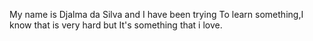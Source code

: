  My name is Djalma da Silva and I have been trying 
To learn something,I know that is very hard but 
It's something that i love.

